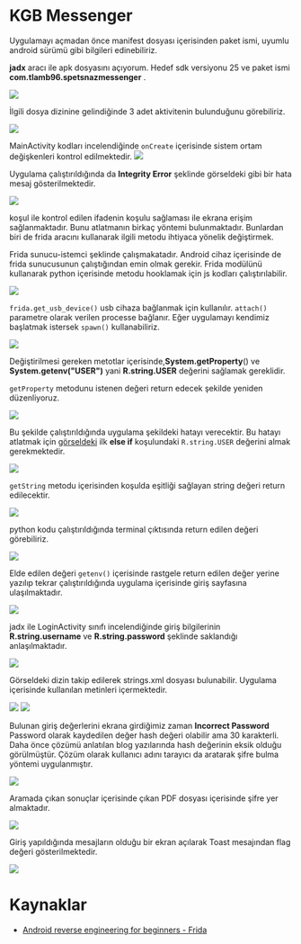 # KGB Messenger
Uygulamayı açmadan önce manifest dosyası içerisinden paket ismi, uyumlu android sürümü gibi bilgileri edinebiliriz.

**jadx** aracı ile apk dosyasını açıyorum. Hedef sdk versiyonu 25 ve paket ismi **com.tlamb96.spetsnazmessenger** .

![](../../images/Pasted%20image%2020220322190827.png)

İlgili dosya dizinine gelindiğinde 3 adet aktivitenin bulunduğunu görebiliriz.

![](../../images/Pasted%20image%2020220322191311.png)

MainActivity kodları incelendiğinde `onCreate` içerisinde sistem ortam değişkenleri kontrol edilmektedir. 
![](../../images/Pasted%20image%2020220322191523.png)

Uygulama çalıştırıldığında da **Integrity Error** şeklinde görseldeki gibi bir hata mesaj gösterilmektedir.

![](../../images/Pasted%20image%2020220322190207.png)

koşul ile kontrol edilen ifadenin koşulu sağlaması ile ekrana erişim sağlanmaktadır. Bunu atlatmanın birkaç yöntemi bulunmaktadır. Bunlardan biri de frida aracını kullanarak ilgili metodu ihtiyaca yönelik değiştirmek.

Frida sunucu-istemci şeklinde çalışmakatadır. Android cihaz içerisinde de frida sunucusunun çalıştığından emin olmak gerekir. Frida modülünü kullanarak python içerisinde metodu hooklamak için js kodları çalıştırılabilir.

![](Pasted%20image%2020220323121517.png)

`frida.get_usb_device()` usb cihaza bağlanmak için kullanılır. `attach()` parametre olarak verilen processe bağlanır.  Eğer uygulamayı kendimiz başlatmak istersek `spawn()` kullanabiliriz.

![](Pasted%20image%2020220323122836.png)


Değiştirilmesi gereken metotlar içerisinde,**System.getProperty**() ve **System.getenv("USER")** yani **R.string.USER**  değerini sağlamak gereklidir.

`getProperty` metodunu istenen değeri return edecek şekilde yeniden düzenliyoruz.

![](Pasted%20image%2020220323210522.png)

Bu şekilde çalıştırıldığında uygulama şekildeki hatayı verecektir. Bu hatayı atlatmak için [görseldeki](../../images/Pasted%20image%2020220322191523.png) ilk **else if** koşulundaki  `R.string.USER` değerini almak gerekmektedir. 

![](Pasted%20image%2020220323210805.png)

`getString` metodu içerisinden koşulda eşitliği sağlayan string değeri return edilecektir.

![](Pasted%20image%2020220323212159.png)

python kodu çalıştırıldığında terminal çıktısında return edilen değeri görebiliriz.

![](Pasted%20image%2020220323210413.png)

Elde edilen değeri `getenv()` içerisinde rastgele return edilen değer yerine yazılıp tekrar çalıştırıldığında uygulama içerisinde giriş sayfasına ulaşılmaktadır.

![](../../images/Pasted%20image%2020220323212934.png)

jadx ile LoginActivity sınıfı incelendiğinde giriş bilgilerinin **R.string.username** ve **R.string.password** şeklinde saklandığı anlaşılmaktadır. 

![](../../images/Pasted%20image%2020220323213840.png)

Görseldeki dizin takip edilerek strings.xml dosyası bulunabilir. Uygulama içerisinde kullanılan metinleri içermektedir. 

![](../../images/Pasted%20image%2020220323213725.png)
![](../../images/Pasted%20image%2020220324093004.png)

Bulunan giriş değerlerini ekrana girdiğimiz zaman **Incorrect Password** 
Password olarak kaydedilen değer hash değeri 
olabilir ama 30 karakterli. Daha önce çözümü anlatılan blog yazılarında hash değerinin eksik olduğu görülmüştür. Çözüm olarak kullanıcı adını tarayıcı da aratarak şifre bulma yöntemi uygulanmıştır.

![](../../images/Pasted%20image%2020220324111147.png)

Aramada çıkan sonuçlar içerisinde çıkan PDF dosyası içerisinde şifre yer almaktadır.

![](../../images/Pasted%20image%2020220324111228.png)

Giriş yapıldığında mesajların olduğu bir ekran açılarak Toast mesajından flag değeri gösterilmektedir.

![](../../images/Pasted%20image%2020220324112928.png)





# Kaynaklar
- [Android reverse engineering for beginners - Frida](https://braincoke.fr/blog/2021/03/android-reverse-engineering-for-beginners-frida/#about-frida) 
